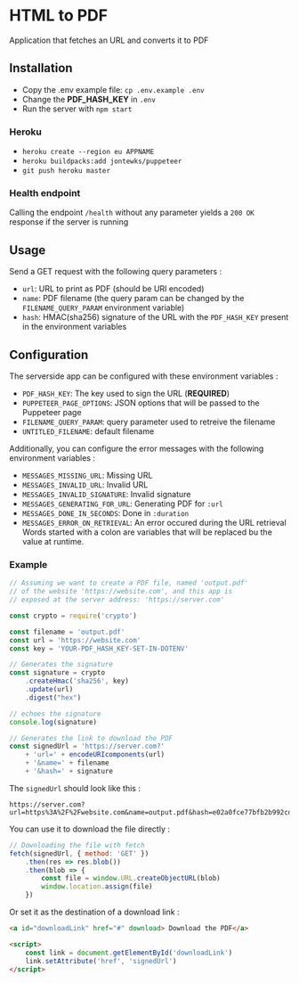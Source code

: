 # HTML to PDF
Application that fetches an URL and converts it to PDF

## Installation
- Copy the .env example file: `cp .env.example .env`
- Change the **PDF_HASH_KEY** in `.env`
- Run the server with `npm start`

### Heroku
- `heroku create --region eu APPNAME`
- `heroku buildpacks:add jontewks/puppeteer`
- `git push heroku master`

### Health endpoint
Calling the endpoint `/health` without any parameter yields a `200 OK` response if the server is running

## Usage
Send a GET request with the following query parameters :
- `url`: URL to print as PDF (should be URI encoded)
- `name`: PDF filename (the query param can be changed by the `FILENAME_QUERY_PARAM` environment variable)
- `hash`: HMAC(sha256) signature of the URL with the `PDF_HASH_KEY` present in the environment variables

## Configuration
The serverside app can be configured with these environment variables :
- `PDF_HASH_KEY`: The key used to sign the URL (**REQUIRED**)
- `PUPPETEER_PAGE_OPTIONS`: JSON options that will be passed to the Puppeteer page
- `FILENAME_QUERY_PARAM`: query parameter used to retreive the filename
- `UNTITLED_FILENAME`: default filename

Additionally, you can configure the error messages with the following environment variables :
- `MESSAGES_MISSING_URL`: Missing URL
- `MESSAGES_INVALID_URL`: Invalid URL
- `MESSAGES_INVALID_SIGNATURE`: Invalid signature
- `MESSAGES_GENERATING_FOR_URL`: Generating PDF for `:url`
- `MESSAGES_DONE_IN_SECONDS`: Done in `:duration`
- `MESSAGES_ERROR_ON_RETRIEVAL`: An error occured during the URL retrieval
Words started with a colon are variables that will be replaced bu the value at runtime.
### Example

```js
// Assuming we want to create a PDF file, named 'output.pdf'
// of the website 'https://website.com', and this app is
// exposed at the server address: 'https://server.com'

const crypto = require('crypto')

const filename = 'output.pdf'
const url = 'https://website.com'
const key = 'YOUR-PDF_HASH_KEY-SET-IN-DOTENV'

// Generates the signature
const signature = crypto
    .createHmac('sha256', key)
    .update(url)
    .digest("hex")

// echoes the signature
console.log(signature)

// Generates the link to download the PDF
const signedUrl = 'https://server.com?'
    + 'url=' + encodeURIcomponents(url)
    + '&name=' + filename
    + '&hash=' + signature
```

The `signedUrl` should look like this :
```
https://server.com?url=https%3A%2F%2Fwebsite.com&name=output.pdf&hash=e02a0fce77bfb2b992cd2a93758e53af804ad6c61731ea40c0c1c0c5a69c192d
```

You can use it to download the file directly :
```js
// Downloading the file with fetch
fetch(signedUrl, { method: 'GET' })
    .then(res => res.blob())
    .then(blob => {
        const file = window.URL.createObjectURL(blob)
        window.location.assign(file)
    })
```

Or set it as the destination of a download link :
```html
<a id="downloadLink" href="#" download> Download the PDF</a>

<script>
    const link = document.getElementById('downloadLink')
    link.setAttribute('href', 'signedUrl')
</script>
```

